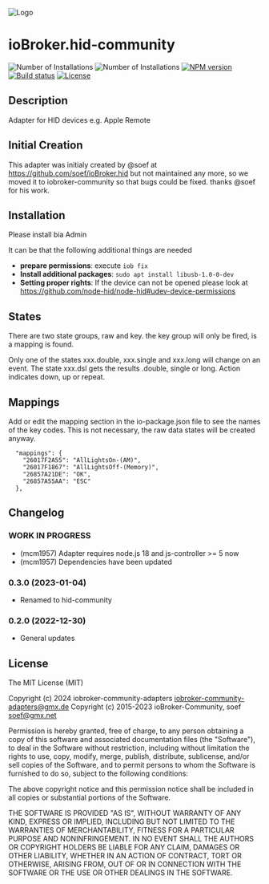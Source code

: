 ![Logo](admin/hid.png)
# ioBroker.hid-community

![Number of Installations](http://iobroker.live/badges/hid-installed.svg) ![Number of Installations](http://iobroker.live/badges/hid-stable.svg) [![NPM version](http://img.shields.io/npm/v/iobroker.hid-community.svg)](https://www.npmjs.com/package/iobroker.hid-community)
[![Build status](https://ci.appveyor.com/api/projects/status/9w4enhutav1e2leu?svg=true)](https://ci.appveyor.com/project/soef/iobroker-hid)
[![License](https://img.shields.io/badge/license-MIT-blue.svg?style=flat)](https://github.com/soef/iobroker.yamaha/blob/master/LICENSE)

## Description
Adapter for HID devices e.g. Apple Remote

## Initial Creation
This adapter was initialy created by @soef at https://github.com/soef/ioBroker.hid but not maintained any more, so we moved it to iobroker-community so that bugs could be fixed. thanks @soef for his work.

## Installation
Please install bia Admin

It can be that the following additional things are needed
* **prepare permissions**: execute `iob fix` 
* **Install additional packages**: `sudo apt install libusb-1.0-0-dev`
* **Setting proper rights**: If the device can not be opened please look at https://github.com/node-hid/node-hid#udev-device-permissions

## States
There are two state groups, raw and key. the key group will only be fired, is a mapping is found.

Only one of the states xxx.double, xxx.single and xxx.long will change on an event.
The state xxx.dsl gets the results .double, single or long.
Action indicates down, up or repeat.

## Mappings
Add or edit the mapping section in the io-package.json file to see the names of the key codes. 
This is not necessary, the raw data states will be created anyway. 
```
  "mappings": {
    "26017F2A55": "AllLightsOn-(AM)",
    "26017F1867": "AllLightsOff-(Memory)",
    "26857A21DE": "OK",
    "26857A55AA": "ESC"
  },
```


<!--
#### Requirements

The node-hid module does not work on Windows 10 until you make a smal change to the node-hid project.
After installation of iobroker.hid-community edit:
```
<path to iobroker>/node_modules/iobroker.hid-community/node_modules/node-hid/hidapi/windows/hid.c
```
Find:
```
open_device
```
Change the 2nd and 3rd parameter of the function call "CreateFileA":
```
static HANDLE open_device(const char *path, BOOL enumerate)
{
    ... 
      
	handle = CreateFileA(path,
		//desired_access,                    // original line
		GENERIC_WRITE | GENERIC_READ,        // replaced line
		//share_mode,                        // original line
		FILE_SHARE_READ | FILE_SHARE_WRITE,  // replaced line
		NULL,
		OPEN_EXISTING,
		FILE_FLAG_OVERLAPPED,/*FILE_ATTRIBUTE_NORMAL,*/
		0);

	...	
}
```
To rebuild the node-hid module, change to the irectory:
```
cd <path to iobroker>/node_modules/iobroker.hid-community/node_modules/node-hid
```
execute:                              
```
npm install --build-from-source 
```
Restart the iobroker.hid-community module...
-->

## Changelog
<!--
    Placeholder for the next version (at the beginning of the line):
    ### **WORK IN PROGRESS**
-->
### **WORK IN PROGRESS**
* (mcm1957) Adapter requires node.js 18 and js-controller >= 5 now
* (mcm1957) Dependencies have been updated

### 0.3.0 (2023-01-04)
* Renamed to hid-community

### 0.2.0 (2022-12-30)
* General updates

## License
The MIT License (MIT)

Copyright (c) 2024 iobroker-community-adapters <iobroker-community-adapters@gmx.de>
Copyright (c) 2015-2023 ioBroker-Community, soef <soef@gmx.net>

Permission is hereby granted, free of charge, to any person obtaining a copy
of this software and associated documentation files (the "Software"), to deal
in the Software without restriction, including without limitation the rights
to use, copy, modify, merge, publish, distribute, sublicense, and/or sell
copies of the Software, and to permit persons to whom the Software is
furnished to do so, subject to the following conditions:

The above copyright notice and this permission notice shall be included in
all copies or substantial portions of the Software.

THE SOFTWARE IS PROVIDED "AS IS", WITHOUT WARRANTY OF ANY KIND, EXPRESS OR
IMPLIED, INCLUDING BUT NOT LIMITED TO THE WARRANTIES OF MERCHANTABILITY,
FITNESS FOR A PARTICULAR PURPOSE AND NONINFRINGEMENT. IN NO EVENT SHALL THE
AUTHORS OR COPYRIGHT HOLDERS BE LIABLE FOR ANY CLAIM, DAMAGES OR OTHER
LIABILITY, WHETHER IN AN ACTION OF CONTRACT, TORT OR OTHERWISE, ARISING FROM,
OUT OF OR IN CONNECTION WITH THE SOFTWARE OR THE USE OR OTHER DEALINGS IN
THE SOFTWARE.
